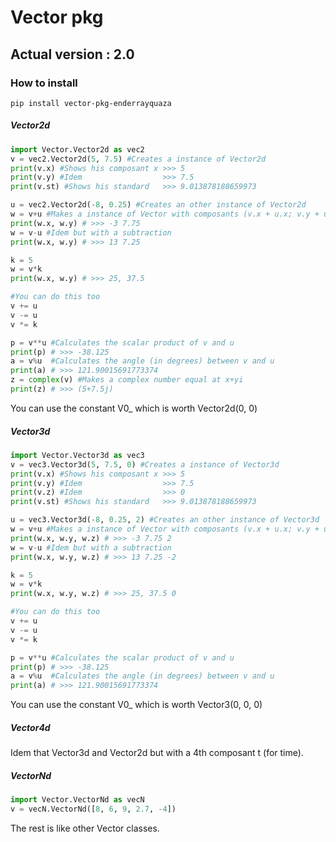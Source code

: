 # Vector pkg
## Actual version : 2.0
### How to install
 ```shell
 pip install vector-pkg-enderrayquaza
 ```
 
##### Vector2d
```Python
import Vector.Vector2d as vec2
v = vec2.Vector2d(5, 7.5) #Creates a instance of Vector2d
print(v.x) #Shows his composant x >>> 5
print(v.y) #Idem                  >>> 7.5
print(v.st) #Shows his standard   >>> 9.013878188659973

u = vec2.Vector2d(-8, 0.25) #Creates an other instance of Vector2d
w = v+u #Makes a instance of Vector with composants (v.x + u.x; v.y + u.y)
print(w.x, w.y) # >>> -3 7.75
w = v-u #Idem but with a subtraction
print(w.x, w.y) # >>> 13 7.25

k = 5
w = v*k
print(w.x, w.y) # >>> 25, 37.5

#You can do this too
v += u
v -= u
v *= k

p = v**u #Calculates the scalar product of v and u          
print(p) # >>> -38.125
a = v%u  #Calculates the angle (in degrees) between v and u
print(a) # >>> 121.90015691773374
z = complex(v) #Makes a complex number equal at x+yi
print(z) # >>> (5+7.5j)
```
You can use the constant V0_ which is worth Vector2d(0, 0)

##### Vector3d
```Python
import Vector.Vector3d as vec3
v = vec3.Vector3d(5, 7.5, 0) #Creates a instance of Vector3d
print(v.x) #Shows his composant x >>> 5
print(v.y) #Idem                  >>> 7.5
print(v.z) #Idem                  >>> 0
print(v.st) #Shows his standard   >>> 9.013878188659973

u = vec3.Vector3d(-8, 0.25, 2) #Creates an other instance of Vector3d
w = v+u #Makes a instance of Vector with composants (v.x + u.x; v.y + u.y; v.z + u.z)
print(w.x, w.y, w.z) # >>> -3 7.75 2
w = v-u #Idem but with a subtraction
print(w.x, w.y, w.z) # >>> 13 7.25 -2

k = 5
w = v*k
print(w.x, w.y, w.z) # >>> 25, 37.5 0

#You can do this too
v += u
v -= u
v *= k

p = v**u #Calculates the scalar product of v and u          
print(p) # >>> -38.125
a = v%u  #Calculates the angle (in degrees) between v and u
print(a) # >>> 121.90015691773374
```
You can use the constant V0_ which is worth Vector3(0, 0, 0)

##### Vector4d
Idem that Vector3d and Vector2d but with a 4th composant t (for time).

##### VectorNd
```Python
import Vector.VectorNd as vecN
v = vecN.VectorNd([8, 6, 9, 2.7, -4])
```
The rest is like other Vector classes.
